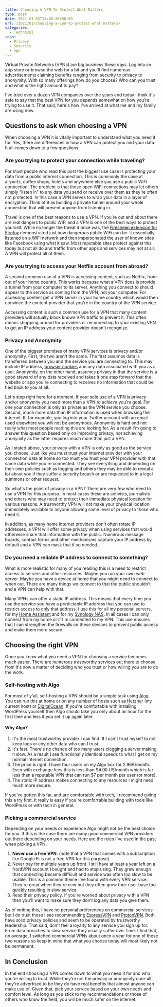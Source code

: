 ```yaml
---
title: Choosing A VPN To Protect What Matters
type: post
date: 2021-01-03T14:45:26+00:00
url: /2021/01/choosing-a-vpn-to-protect-what-matters/
categories:
  - Technical
tags:
  - Privacy
  - Security
  - vpn
---
```


Virtual Private Networks (VPNs) are big business these days. Log into an app store or browse the web for a bit and you'll find numerous advertisements claiming benefits ranging from security to privacy to anonymity. With so many offerings how do you choose? Who can you trust and what is the right amount to pay?

I've tried over a dozen VPN companies over the years and today I think it's safe to say that the best VPN for you depends somewhat on how you're trying to use it. That said, here's how I've arrived at what me and my family are using now.

## Questions to ask when choosing a VPN

When choosing a VPN it is vitally important to understand what you need it for. Yes, there are differences in how a VPN can protect you and your data. It all comes down to a few questions.

### Are you trying to protect your connection while traveling?

For most people who read this post the biggest use case is protecting your data from a public internet connection. This is commonly the case at airports, coffee shops, hotels and anywhere else you use a public WiFi connection. The problem is that those open WiFi connections may let others simply "listen in" to any data you send or receive over them as they're often not protected. In this case a VPN serves to wrap your data in a layer of encryption. Think of it as building a private tunnel around your whole connection that will prevent anyone from listening in.

Travel is one of the best reasons to use a VPN. If you're out and about there are real dangers to public WiFi and a VPN is one of the best ways to protect yourself. While no longer the threat it once was, the [Firesheep extension for Firefox][1] demonstrated just how dangerous public WiFi can be. It essentially listened on a WiFi network and then impersonated the user of known sites like Facebook using what it saw. Most reputable sites protect against this today but not all do and traffic from other apps and services may not at all. A VPN will protect all of them.

### Are you trying to access your Netflix account from abroad?

A second common use of a VPN is accessing content, such as Netflix, from out of your home country. This works because what a VPN does is provide a tunnel from your computer to its server. Anything you connect to should appear to the service as coming from the VPN, not your computer. For accessing content get a VPN server in your home country which would then convince the content provider that you're in the country of the VPN service.

Accessing content is such a common use for a VPN that many content providers will actually block known VPN traffic to prevent it. This often means shopping around for providers or reconnecting to your existing VPN to get an IP address your content provider doesn't recognize.

### Privacy and Anonymity

One of the biggest promises of many VPN services is privacy and/or anonymity. First, the two aren't the same. The first assumes data is transferred between you and the service you are connecting to. This may include IP address, [browser cookies][2] and any data associated with you as a user. Anonymity, on the other hand, assumes privacy in that the service is a good steward of any data received and takes it one step forward that the website or app you're connecting to receives no information that could be tied back to you at all.

Let's stop right here for a moment. If your sole use of a VPN is privacy and/or anonymity you need more than a VPN to achieve you're goal. For one your connection is only as private as the VPN service you choose. Second, much more data than IP information is used when browsing the internet. If, for example, you log into your Twitter account with an email used elsewhere you will not be anonymous. Anonymity is hard and not really what most people reading this are looking for. As a result I'm going to answer this question based only on improving privacy, not achieving anonymity as the latter requires much more than just a VPN.

As I stated above, your privacy with a VPN is only as good as the service you choose. Just like you must trust your internet provider with your connection data at home so too must you trust your VPN provider with that same data while you're connected. They see everything and depending on their own policies such as logging and others they may be able to reveal a lot about you if they suffer a security breach or are requested to in a legal summons or other request.

So what's the point of privacy in a VPN? There are very few who need to use a VPN for this purpose. In most cases these are activists, journalists and others who may need to protect their immediate physical location for various reasons. A trustworthy VPN will not make your physical location immediately available to anyone allowing some level of privacy to those who need it.

In addition, as many home internet providers don't often rotate IP addresses, a VPN will offer some privacy when using services that would otherwise share that information with the public. Numerous message boards, contact forms and other mechanisms capture your IP address by default and a VPN can mask that if so needed.

### Do you need a reliable IP address to connect to something?

What is more realistic for many of you reading this is a need to restrict access to servers and other resources. Maybe you run your own web server. Maybe you have a device at home that you might need to connect to when out. There are many things we connect to that the public shouldn't and a VPN can help with that.

Many VPNs can offer a static IP address. This means that every time you use the service you have a predictable IP address that you can use to restrict access to only that address. I use this for all my personal servers, for my [Home Assistant][3] and for my [Synology NAS][4]. In all cases I can only connect from my home or if I'm connected to my VPN. This use ensures that I can strengthen the firewalls on these devices to prevent public access and make them more secure.

## Choosing the right VPN

Once you know what you need a VPN for choosing a service becomes much easier. There are numerous trustworthy services out there to choose from it's now a matter of deciding who you trust or how willing you are to do the work.

### Self-hosting with Algo

For most of y'all, self-hosting a VPN should be a simple task using [Algo][5]. You can run this at home or on any number of hosts such as [Hetzner][6] (my current host) or [DigitalOcean][7]. If you're comfortable with installing WordPress yourself then Algo should take you only about an hour for the first time and less if you set it up again later.

#### Why Algo?

1. It's the most trustworthy provider I can find. If I can't trust myself to not keep logs or any other data who can I trust.
2. It's fast. There's no chance of too many users clogging a server making it slow. As a result I see functionally identical speeds to what I get on my normal internet connection.
3. The price is right. I have four users on my Algo box for 2.96€/month. Even with exchange fees this is less than $4.00 US/month which is far less than a reputable VPN that can run $7 per month per user (or more).
4. The static IP address makes connecting to any resources I might need much more secure.

If you've gotten this far, and are comfortable with tech, I recommend giving this a try first. It really is easy if you're comfortable building with tools like WordPress or with tech in general.

### Picking a commercial service

Depending on your needs or experience Algo might not be the best choice for you. If this is the case there are many good commercial VPN providers out there depending on your needs. Here are the rules I've used in the past when picking a VPN.

1. **Never use a free VPN.** (note that a VPN that comes with a subscription like Google Fi is not a free VPN for this purpose).
2. Never pay for multiple years up front. I still have at least a year left on a NordVPN account I bought and had to stop using. They grew enough that connecting became difficult and service was often too slow to be usable. This is a common theme I've found with every VPN service. They're great when they're new but they often grow their user base too quickly resulting in slow service.
3. Read their privacy policy. If you're worried about privacy with a VPN then you'll want to make sure they don't log any data you give them.

As of writing this, I have no personal preferences on commercial services but I do trust those I see recommending [ExpressVPN][8] and [ProtonVPN][9]. Both have solid privacy policies and seem to be operated by trustworthy leadership. That said, don't feel a loyalty to any service you sign up for. From data breaches to slow service they usually suffer over time. I find that, on average, I switched commercial VPNs about once a year for one of these two reasons so keep in mind that what you choose today will most likely not be permanent.

## In Conclusion

In the end choosing a VPN comes down to what you need it for and who you're willing to trust. While they're not the privacy or anonymity cure-all they're advertised to be they do have real benefits that almost anyone can make use of. Given that, pick your service based on your own needs and comfort level. As long as you stick to my recommendations or those of others who know the field, you will be much safer on the internet.

 [1]: https://en.wikipedia.org/wiki/Firesheep
 [2]: https://en.wikipedia.org/wiki/HTTP_cookie
 [3]: https://www.home-assistant.io/
 [4]: https://www.synology.com/
 [5]: https://github.com/trailofbits/algo
 [6]: https://www.hetzner.com/
 [7]: https://www.digitalocean.com/
 [8]: https://www.expressvpn.com/
 [9]: https://protonvpn.com/